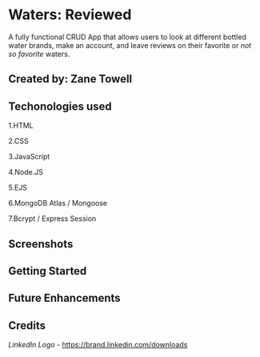 # Waters: Reviewed

A fully functional CRUD App that allows users to look at different bottled water brands, make an account, and leave reviews on their favorite or *not so favorite* waters. 

## Created by: Zane Towell

## Techonologies used

1.HTML  

2.CSS  

3.JavaScript  

4.Node.JS  

5.EJS  

6.MongoDB Atlas / Mongoose  

7.Bcrypt / Express Session


## Screenshots  


## Getting Started  
  

## Future Enhancements  
  

## Credits  

*LinkedIn Logo* - https://brand.linkedin.com/downloads  

